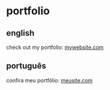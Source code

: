 # portfolio

## english
check out my portfolio: [mywebsite.com](https://guiialves.vercel.app/)

## português
confira meu portfólio: [meusite.com](https://guiialves.vercel.app/)
